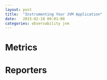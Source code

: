 ```yaml
---
layout: post
title:  "Instrumenting Your JVM Application"
date:   2015-02-18 09:01:08
categories: observability jvm
---
```


# Metrics

# Reporters

